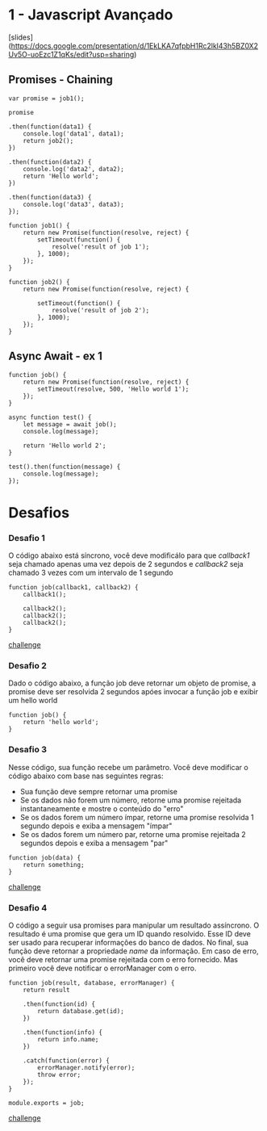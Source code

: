 # 1 - Javascript Avançado

[slides] (https://docs.google.com/presentation/d/1EkLKA7qfpbH1Rc2lkl43h5BZ0X2Uv5O-uoEzc1Z1qKs/edit?usp=sharing)

## Promises - Chaining
```
var promise = job1();

promise

.then(function(data1) {
    console.log('data1', data1);
    return job2();
})

.then(function(data2) {
    console.log('data2', data2);
    return 'Hello world';
})

.then(function(data3) {
    console.log('data3', data3);
});

function job1() {
    return new Promise(function(resolve, reject) {
        setTimeout(function() {
            resolve('result of job 1');
        }, 1000);
    });
}

function job2() {
    return new Promise(function(resolve, reject) {

        setTimeout(function() {
            resolve('result of job 2');
        }, 1000);
    });
}
```

## Async Await - ex 1
```
function job() {
    return new Promise(function(resolve, reject) {
        setTimeout(resolve, 500, 'Hello world 1');
    });
}

async function test() {
    let message = await job();
    console.log(message);

    return 'Hello world 2';
}

test().then(function(message) {
    console.log(message);
});
```

# Desafios

### Desafio 1
O código abaixo está síncrono, você deve modificálo para que *callback1* seja chamado apenas uma vez depois de 2 segundos e *callback2* seja chamado 3 vezes com um intervalo de 1 segundo

```
function job(callback1, callback2) {
    callback1();

    callback2();
    callback2();
    callback2();
}

```

[challenge](https://www.codingame.com/playgrounds/347/javascript-promises-mastering-the-asynchronous/some-pratice)

### Desafio 2

Dado o código abaixo, a função job deve retornar um objeto de promise, a promise deve ser resolvida 2 segundos apóes invocar a função job e exibir um hello world

```
function job() {
    return 'hello world';
}

```

### Desafio 3

Nesse código, sua função recebe um parâmetro. Você deve modificar o código abaixo com base nas seguintes regras:

* Sua função deve sempre retornar uma promise
* Se os dados não forem um número, retorne uma promise rejeitada instantaneamente e mostre o conteúdo do "erro"
* Se os dados forem um número ímpar, retorne uma promise resolvida 1 segundo depois e exiba a mensagem "ímpar"
* Se os dados forem um número par, retorne uma promise rejeitada 2 segundos depois e exiba a mensagem "par"

```
function job(data) {
    return something;
}
```
[challenge](https://www.codingame.com/playgrounds/347/javascript-promises-mastering-the-asynchronous/more-pratice-with-promises)

### Desafio 4 

O código a seguir usa promises para manipular um resultado assíncrono. O resultado é uma promise que gera um ID quando resolvido. Esse ID deve ser usado para recuperar informações do banco de dados. No final, sua função deve retornar a propriedade *name* da informação. Em caso de erro, você deve retornar uma promise rejeitada com o erro fornecido. Mas primeiro você deve notificar o errorManager com o erro.

```
function job(result, database, errorManager) {
    return result

    .then(function(id) {
        return database.get(id);
    })

    .then(function(info) {
        return info.name;
    })

    .catch(function(error) {
        errorManager.notify(error);
        throw error;
    });
}

module.exports = job;
```

[challenge](https://www.codingame.com/playgrounds/482/javascript-async-and-await-keywords/time-to-pratice)
